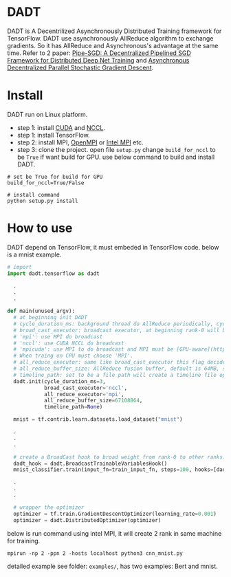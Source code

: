# DADT
DADT is A Decentrilized Asynchronously Distributed Training framework for TensorFlow. DADT use asynchronously AllReduce algorithm to exchange gradients. So it has AllReduce and Asynchronous's advantage at the same time. Refer to 2 paper: [Pipe-SGD: A Decentralized Pipelined SGD Framework for Distributed Deep Net Training](https://arxiv.org/abs/1811.03619) and [Asynchronous Decentralized Parallel Stochastic Gradient Descent](https://arxiv.org/abs/1710.06952).

# Install
DADT run on Linux platform.

- step 1: install [CUDA](https://docs.nvidia.com/cuda/cuda-installation-guide-linux/index.html) and [NCCL](https://docs.nvidia.com/deeplearning/sdk/nccl-install-guide/index.html).
- step 1: install TensorFlow.
- step 2: install MPI, [OpenMPI](https://www.open-mpi.org/) or [Intel MPI](https://software.intel.com/en-us/mpi-library) etc.
- step 3: clone the project. open file ```setup.py``` change ```build_for_nccl``` to be ```True``` if want build for GPU. use below command to build and install DADT.
```shell
# set be True for build for GPU
build_for_nccl=True/False

# install command
python setup.py install
```

# How to use
DADT depend on TensorFlow, it must embeded in TensorFlow code. below is a mnist example.
```python
# import
import dadt.tensorflow as dadt

  .
  .
  .

def main(unused_argv):
  # at beginning init DADT
  # cycle_duration_ms: background thread do AllReduce periodically, cycle_duration_ms control how many time between every step.
  # broad_cast_executor: broadcast executor, at beginning rank-0 will broadcast weight to other ranks. use broad_cast_executor to decide which broadcast executor will be used. 
  # 'mpi': use MPI do broadcast
  # 'nccl': use CUDA NCCL do broadcast
  # 'mpicuda': use MPI to do broadcast and MPI must be [GPU-aware](https://devblogs.nvidia.com/introduction-cuda-aware-mpi/). 
  # When traing on CPU must choose 'MPI'.
  # all_reduce_executor: same like broad_cast_executor this flag decide whick executor use to do AllReduce.
  # all_reduce_buffer_size: AllReduce fusion buffer, default is 64MB, set to be 0 means do not use buffer.
  # timeline_path: set to be a file path will create a timeline file opened by ```chrome://tracing``` to check the time cost in every step.
  dadt.init(cycle_duration_ms=3, 
            broad_cast_executor='nccl', 
            all_reduce_executor='mpi',
            all_reduce_buffer_size=67108864,
            timeline_path=None)

  mnist = tf.contrib.learn.datasets.load_dataset("mnist")

  .
  .
  .

  # create a BroadCast hook to broad weight from rank-0 to other ranks.
  dadt_hook = dadt.BroadcastTrainableVariablesHook()
  mnist_classifier.train(input_fn=train_input_fn, steps=100, hooks=[dadt_hook])

  .
  .
  .

  # wrapper the optimizer
  optimizer = tf.train.GradientDescentOptimizer(learning_rate=0.001)
  optimizer = dadt.DistributedOptimizer(optimizer)
```
below is run command using intel MPI, it will create 2 rank in same machine for training.
```shell
mpirun -np 2 -ppn 2 -hosts localhost python3 cnn_mnist.py
```
detailed example see folder: ```examples/```, has two examples: Bert and mnist.
